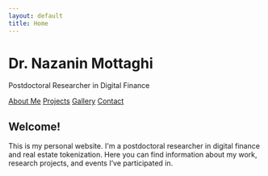 ```yaml
---
layout: default
title: Home
---
```


<h1>Dr. Nazanin Mottaghi</h1>
<p>Postdoctoral Researcher in Digital Finance</p>

<nav>
  <a href="/about">About Me</a>
  <a href="/projects">Projects</a>
  <a href="/gallery">Gallery</a>
  <a href="/contact">Contact</a>
</nav>

<section>
  <h2>Welcome!</h2>
  <p>This is my personal website. I'm a postdoctoral researcher in digital finance and real estate tokenization. Here you can find information about my work, research projects, and events I’ve participated in.</p>
</section>